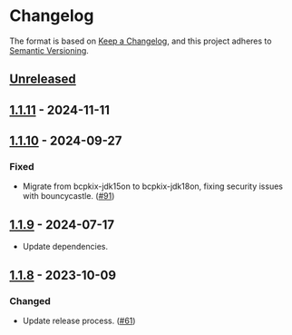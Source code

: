 # Changelog

The format is based on [Keep a Changelog](https://keepachangelog.com/en/1.1.0/), and this project adheres to 
[Semantic Versioning](https://semver.org/spec/v2.0.0.html).

## [Unreleased]


## [1.1.11] - 2024-11-11


## [1.1.10] - 2024-09-27

### Fixed

- Migrate from bcpkix-jdk15on to bcpkix-jdk18on, fixing security issues with bouncycastle. ([#91](https://github.com/heroku/env-keystore/pull/91))

## [1.1.9] - 2024-07-17

- Update dependencies.

## [1.1.8] - 2023-10-09

### Changed

- Update release process. ([#61](https://github.com/heroku/env-keystore/pull/61))

[unreleased]: https://github.com/heroku/env-keystore/compare/v1.1.11...HEAD
[1.1.11]: https://github.com/heroku/env-keystore/compare/v1.1.10...v1.1.11
[1.1.10]: https://github.com/heroku/env-keystore/compare/v1.1.9...v1.1.10
[1.1.9]: https://github.com/heroku/env-keystore/compare/v1.1.8...v1.1.9
[1.1.8]: https://github.com/heroku/env-keystore/compare/v1.1.7...v1.1.8
